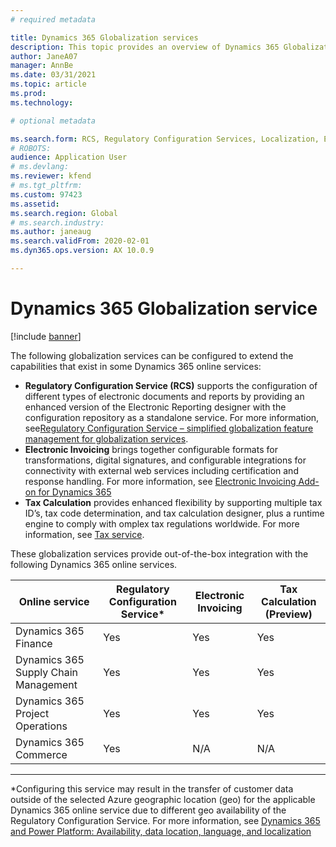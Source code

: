 ```yaml
---
# required metadata

title: Dynamics 365 Globalization services
description: This topic provides an overview of Dynamics 365 Globalization services.
author: JaneA07
manager: AnnBe
ms.date: 03/31/2021
ms.topic: article
ms.prod: 
ms.technology: 

# optional metadata

ms.search.form: RCS, Regulatory Configuration Services, Localization, Electronic invoicing, Tax calculation
# ROBOTS: 
audience: Application User
# ms.devlang: 
ms.reviewer: kfend
# ms.tgt_pltfrm: 
ms.custom: 97423
ms.assetid: 
ms.search.region: Global
# ms.search.industry: 
ms.author: janeaug
ms.search.validFrom: 2020-02-01
ms.dyn365.ops.version: AX 10.0.9

---
```

# Dynamics 365 Globalization service

[!include [banner](../includes/banner.md)]

The following globalization services can be configured to extend the capabilities that exist in some Dynamics 365 online services:

   - **Regulatory Configuration Service (RCS)** supports the configuration of different types of electronic documents and reports by providing an enhanced version of the Electronic Reporting designer with the configuration repository as a standalone service. For more information, see[Regulatory Configuration Service – simplified globalization feature management for globalization services](https://aka.ms/rcs/overview).
   - **Electronic Invoicing** brings together configurable formats for transformations, digital signatures, and configurable integrations for connectivity with external web services including certification and response handling. For more information, see [Electronic Invoicing Add-on for Dynamics 365](https://docs.microsoft.com/en-us/dynamics365-release-plan/2021wave1/finance-operations/dynamics365-finance/electronic-invoicing-add-on-dynamics-365-ga) 
   - **Tax Calculation** provides enhanced flexibility by supporting multiple tax ID’s, tax code determination, and tax calculation designer, plus a runtime engine to comply with omplex tax regulations worldwide. For more information, see [Tax service](https://docs.microsoft.com/en-us/dynamics365-release-plan/2021wave1/finance-operations/dynamics365-finance/tax-service-preview).

These globalization services provide out-of-the-box integration with the following Dynamics 365 online services.

|Online service | Regulatory Configuration Service* | Electronic Invoicing  | Tax Calculation (Preview) |
|---------------|-----------------------------------|-----------------------|---------------------------|
| Dynamics 365 Finance | Yes | Yes | Yes | 
| Dynamics 365 Supply Chain Management | Yes | Yes | Yes | 
| Dynamics 365 Project Operations | Yes | Yes | Yes | 
| Dynamics 365 Commerce | Yes | N/A | N/A | 

______________________
*Configuring this service may result in the transfer of customer data outside of the selected Azure geographic location (geo) for the applicable Dynamics 365 online service due to different geo availability of the Regulatory Configuration Service. For more information, see [Dynamics 365 and Power Platform:
Availability, data location, language, and localization](https://aka.ms/rcs/D365Productavailabilityguide)
